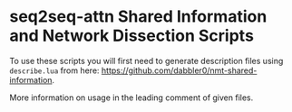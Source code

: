 seq2seq-attn Shared Information and Network Dissection Scripts
==============================================================

To use these scripts you will first need to generate description files using `describe.lua` from here: https://github.com/dabbler0/nmt-shared-information.

More information on usage in the leading comment of given files.
